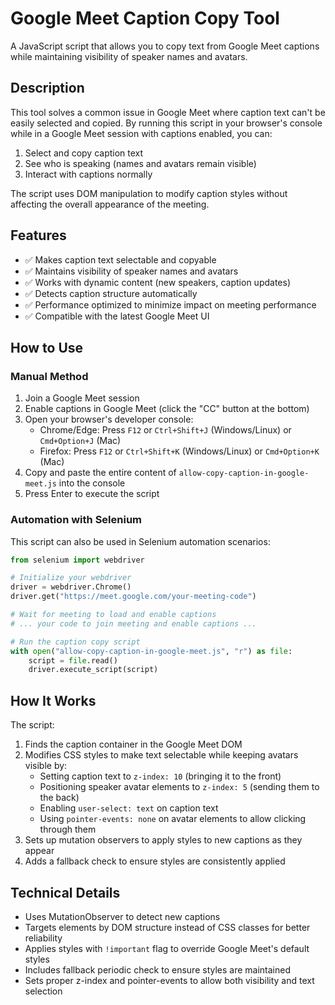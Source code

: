 # Google Meet Caption Copy Tool

A JavaScript script that allows you to copy text from Google Meet captions while maintaining visibility of speaker names and avatars.

## Description

This tool solves a common issue in Google Meet where caption text can't be easily selected and copied. By running this script in your browser's console while in a Google Meet session with captions enabled, you can:

1. Select and copy caption text
2. See who is speaking (names and avatars remain visible)
3. Interact with captions normally

The script uses DOM manipulation to modify caption styles without affecting the overall appearance of the meeting.

## Features

- ✅ Makes caption text selectable and copyable
- ✅ Maintains visibility of speaker names and avatars
- ✅ Works with dynamic content (new speakers, caption updates)
- ✅ Detects caption structure automatically
- ✅ Performance optimized to minimize impact on meeting performance
- ✅ Compatible with the latest Google Meet UI

## How to Use

### Manual Method

1. Join a Google Meet session
2. Enable captions in Google Meet (click the "CC" button at the bottom)
3. Open your browser's developer console:
   - Chrome/Edge: Press `F12` or `Ctrl+Shift+J` (Windows/Linux) or `Cmd+Option+J` (Mac)
   - Firefox: Press `F12` or `Ctrl+Shift+K` (Windows/Linux) or `Cmd+Option+K` (Mac)
4. Copy and paste the entire content of `allow-copy-caption-in-google-meet.js` into the console
5. Press Enter to execute the script

### Automation with Selenium

This script can also be used in Selenium automation scenarios:

```python
from selenium import webdriver

# Initialize your webdriver
driver = webdriver.Chrome()
driver.get("https://meet.google.com/your-meeting-code")

# Wait for meeting to load and enable captions
# ... your code to join meeting and enable captions ...

# Run the caption copy script
with open("allow-copy-caption-in-google-meet.js", "r") as file:
    script = file.read()
    driver.execute_script(script)
```

## How It Works

The script:

1. Finds the caption container in the Google Meet DOM
2. Modifies CSS styles to make text selectable while keeping avatars visible by:
   - Setting caption text to `z-index: 10` (bringing it to the front)
   - Positioning speaker avatar elements to `z-index: 5` (sending them to the back)
   - Enabling `user-select: text` on caption text
   - Using `pointer-events: none` on avatar elements to allow clicking through them
3. Sets up mutation observers to apply styles to new captions as they appear
4. Adds a fallback check to ensure styles are consistently applied

## Technical Details

- Uses MutationObserver to detect new captions
- Targets elements by DOM structure instead of CSS classes for better reliability
- Applies styles with `!important` flag to override Google Meet's default styles
- Includes fallback periodic check to ensure styles are maintained
- Sets proper z-index and pointer-events to allow both visibility and text selection